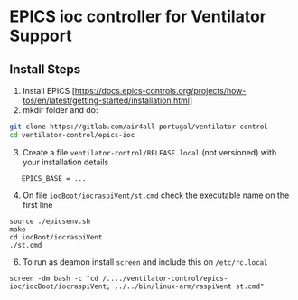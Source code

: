 # EPICS ioc controller for Ventilator Support

## Install Steps

1. Install EPICS [https://docs.epics-controls.org/projects/how-tos/en/latest/getting-started/installation.html]
2. mkdir folder and do:
```bash 
git clone https://gitlab.com/air4all-portugal/ventilator-control
cd ventilator-control/epics-ioc
```
3. Create a file  `ventilator-control/RELEASE.local` (not versioned) with your installation details
```
   EPICS_BASE = ...
```
4. On file `iocBoot/iocraspiVent/st.cmd`
    check the executable name on the first line 
```
source ./epicsenv.sh
make
cd iocBoot/iocraspiVent
./st.cmd
```

6. To run as deamon install `screen` and include this on `/etc/rc.local`
```
screen -dm bash -c "cd /..../ventilator-control/epics-ioc/iocBoot/iocraspiVent; ../../bin/linux-arm/raspiVent st.cmd"
```
